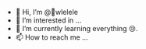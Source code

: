 - 👋 Hi, I’m @🔮wlelele
- 👀 I’m interested in ...
- 🌱 I’m currently learning everything 😢.
- 📫 How to reach me ...

<!---
wlelele/wlelele is a ✨ special ✨ repository because its `README.md` (this file) appears on your GitHub profile.
You can click the Preview link to take a look at your changes.
--->
